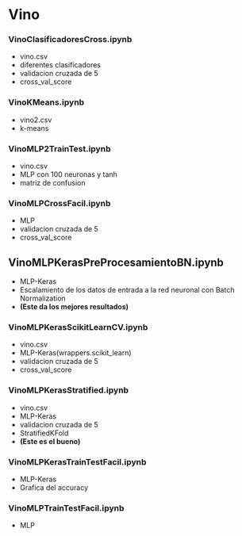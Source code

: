# Vino
### VinoClasificadoresCross.ipynb
* vino.csv
* diferentes clasificadores
* validacion cruzada de 5
* cross_val_score

### VinoKMeans.ipynb
* vino2.csv
* k-means

### VinoMLP2TrainTest.ipynb
* vino.csv
* MLP con 100 neuronas y tanh
* matriz de confusion

### VinoMLPCrossFacil.ipynb
* MLP
* validacion cruzada de 5
* cross_val_score

## VinoMLPKerasPreProcesamientoBN.ipynb
* MLP-Keras
* Escalamiento de los datos de entrada a la red neuronal con Batch Normalization
* **(Este da los mejores resultados)**

### VinoMLPKerasScikitLearnCV.ipynb
* vino.csv
* MLP-Keras(wrappers.scikit_learn)
* validacion cruzada de 5
* cross_val_score

### VinoMLPKerasStratified.ipynb
* vino.csv
* MLP-Keras
* validacion cruzada de 5
* StratifiedKFold
* **(Este es el bueno)**

### VinoMLPKerasTrainTestFacil.ipynb
* MLP-Keras
* Grafica del accuracy

### VinoMLPTrainTestFacil.ipynb
* MLP